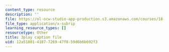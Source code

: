 ```yaml
---
content_type: resource
description: ''
file: https://ol-ocw-studio-app-production.s3.amazonaws.com/courses/18-01sc-single-variable-calculus-fall-2010/12a518014187726947f859d6b6b692f3_ycO0Vn_w9Q0.srt
file_type: application/x-subrip
learning_resource_types: []
resourcetype: Other
title: 3play caption file
uid: 12a51801-4187-7269-47f8-59d6b6b692f3
---
```

